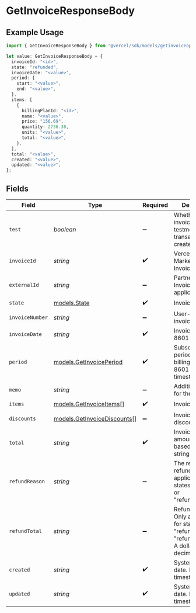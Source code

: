 # GetInvoiceResponseBody

## Example Usage

```typescript
import { GetInvoiceResponseBody } from "@vercel/sdk/models/getinvoiceop.js";

let value: GetInvoiceResponseBody = {
  invoiceId: "<id>",
  state: "refunded",
  invoiceDate: "<value>",
  period: {
    start: "<value>",
    end: "<value>",
  },
  items: [
    {
      billingPlanId: "<id>",
      name: "<value>",
      price: "156.69",
      quantity: 2736.38,
      units: "<value>",
      total: "<value>",
    },
  ],
  total: "<value>",
  created: "<value>",
  updated: "<value>",
};
```

## Fields

| Field                                                                                                    | Type                                                                                                     | Required                                                                                                 | Description                                                                                              |
| -------------------------------------------------------------------------------------------------------- | -------------------------------------------------------------------------------------------------------- | -------------------------------------------------------------------------------------------------------- | -------------------------------------------------------------------------------------------------------- |
| `test`                                                                                                   | *boolean*                                                                                                | :heavy_minus_sign:                                                                                       | Whether the invoice is in the testmode (no real transaction created).                                    |
| `invoiceId`                                                                                              | *string*                                                                                                 | :heavy_check_mark:                                                                                       | Vercel Marketplace Invoice ID.                                                                           |
| `externalId`                                                                                             | *string*                                                                                                 | :heavy_minus_sign:                                                                                       | Partner-supplied Invoice ID, if applicable.                                                              |
| `state`                                                                                                  | [models.State](../models/state.md)                                                                       | :heavy_check_mark:                                                                                       | Invoice state.                                                                                           |
| `invoiceNumber`                                                                                          | *string*                                                                                                 | :heavy_minus_sign:                                                                                       | User-readable invoice number.                                                                            |
| `invoiceDate`                                                                                            | *string*                                                                                                 | :heavy_check_mark:                                                                                       | Invoice date. ISO 8601 timestamp.                                                                        |
| `period`                                                                                                 | [models.GetInvoicePeriod](../models/getinvoiceperiod.md)                                                 | :heavy_check_mark:                                                                                       | Subscription period for this billing cycle. ISO 8601 timestamps.                                         |
| `memo`                                                                                                   | *string*                                                                                                 | :heavy_minus_sign:                                                                                       | Additional memo for the invoice.                                                                         |
| `items`                                                                                                  | [models.GetInvoiceItems](../models/getinvoiceitems.md)[]                                                 | :heavy_check_mark:                                                                                       | Invoice items.                                                                                           |
| `discounts`                                                                                              | [models.GetInvoiceDiscounts](../models/getinvoicediscounts.md)[]                                         | :heavy_minus_sign:                                                                                       | Invoice discounts.                                                                                       |
| `total`                                                                                                  | *string*                                                                                                 | :heavy_check_mark:                                                                                       | Invoice total amount. A dollar-based decimal string.                                                     |
| `refundReason`                                                                                           | *string*                                                                                                 | :heavy_minus_sign:                                                                                       | The reason for refund. Only applicable for states "refunded" or "refund_request".                        |
| `refundTotal`                                                                                            | *string*                                                                                                 | :heavy_minus_sign:                                                                                       | Refund amount. Only applicable for states "refunded" or "refund_request". A dollar-based decimal string. |
| `created`                                                                                                | *string*                                                                                                 | :heavy_check_mark:                                                                                       | System creation date. ISO 8601 timestamp.                                                                |
| `updated`                                                                                                | *string*                                                                                                 | :heavy_check_mark:                                                                                       | System update date. ISO 8601 timestamp.                                                                  |